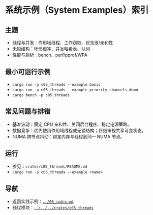 # 系统示例（System Examples）索引

## 主题

- 线程与并发：作用域线程、工作窃取、优先级/亲和性
- 无锁结构：环形缓冲、并发哈希表、队列
- 性能与剖析：bench、perf/pprof/WPA

## 最小可运行示例

- `cargo run -p c05_threads --example basic`
- `cargo run -p c05_threads --example priority_channels_demo`
- `cargo bench -p c05_threads`

## 常见问题与排错

- 基准波动：固定 CPU 亲和性、关闭后台程序、稳定电源策略。
- 数据竞争：优先使用作用域线程或无锁结构；仔细审视共享可变状态。
- NUMA 跨节点抖动：绑定内存与线程到同一 NUMA 节点。

## 运行

- 参见：`crates/c05_threads/README.md`
- `cargo run -p c05_threads --example <name>`

## 导航

- 返回实践示例：[`../00_index.md`](../00_index.md)
- 线程模块：[`../../../crates/c05_threads`](../../../crates/c05_threads/)
